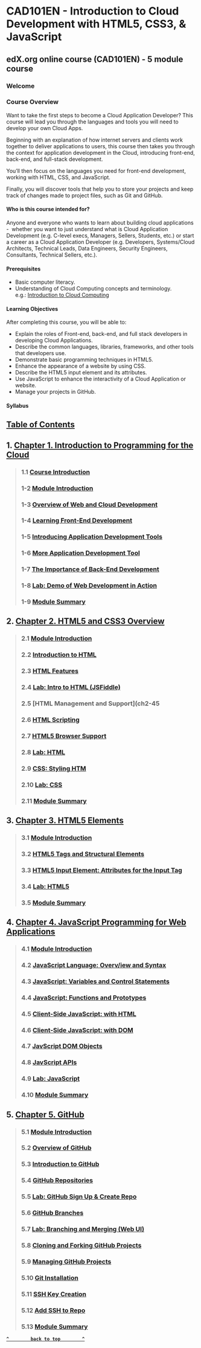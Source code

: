 # CAD101EN - Introduction to Cloud Development with HTML5, CSS3, & JavaScript

## edX.org online course (CAD101EN) - 5 module course

### Welcome

### Course Overview
<p>
Want to take the first steps to become a Cloud Application Developer? This course will lead you through the languages and tools you will need to develop your own Cloud Apps.
</p>
<p>
Beginning with an explanation of how internet servers and clients work together to deliver applications to users, this course then takes you through the context for application development in the Cloud, introducing front-end, back-end, and full-stack development.
</p>
You’ll then focus on the languages you need for front-end development, working with HTML, CSS, and JavaScript.

Finally, you will discover tools that help you to store your projects and keep track of changes made to project files, such as Git and GitHub.

#### **Who is this course intended for?**

Anyone and everyone who wants to learn about building cloud applications -  whether you want to just understand what is Cloud Application Development (e.g. C-level execs, Managers, Sellers, Students, etc.) or start a career as a Cloud Application Developer (e.g. Developers, Systems/Cloud Architects, Technical Leads, Data Engineers, Security Engineers, Consultants, Technical Sellers, etc.).

#### Prerequisites

*   Basic computer literacy.
*   Understanding of Cloud Computing concepts and terminology.  
    e.g.: [Introduction to Cloud Computing](https://www.edx.org/course/introduction-to-cloud-computing-6)

#### **Learning Objectives**

After completing this course, you will be able to:

*   Explain the roles of Front-end, back-end, and full stack developers in developing Cloud Applications.
*   Describe the common languages, libraries, frameworks, and other tools that developers use.
*   Demonstrate basic programming techniques in HTML5.
*   Enhance the appearance of a website by using CSS.
*   Describe the HTML5 input element and its attributes.
*   Use JavaScript to enhance the interactivity of a Cloud Application or website.
*   Manage your projects in GitHub.

#### Syllabus

## [Table of Contents](#table-of-contents)

## 1. [**Chapter 1. Introduction to Programming for the Cloud**](#ch1)
>### 1.1 [**Course Introduction**](#ch1-1)
>### 1-2 [**Module Introduction**](#ch1-2)
>### 1-3 [**Overview of Web and Cloud Development**](#ch1-3)
>### 1-4 [**Learning Front-End Development**](#ch1-4)
>### 1-5 [**Introducing Application Development Tools**](#ch1-5)
>### 1-6 [**More Application Development Tool**](#ch1-6)
>### 1-7 [**The Importance of Back-End Development**](#ch1-7)
>### 1-8 [**Lab: Demo of Web Development in Action**](#ch1-8)
>### 1-9 [**Module Summary**](#ch1-9)

## 2. [**Chapter 2. HTML5 and CSS3 Overview**](ch2)
>### 2.1 [**Module Introduction**](ch2-1)
>### 2.2 [**Introduction to HTML**](ch2-2)
>### 2.3 [**HTML Features**](ch2-3)
>### 2.4 [**Lab: Intro to HTML (JSFiddle)**](ch2-4)
>### 2.5 [**HTML Management and Support**](ch2-45
>### 2.6 [**HTML Scripting**](ch2-6)
>### 2.7 [**HTML5 Browser Support**](ch2-7)
>### 2.8 [**Lab: HTML**](ch2-8)
>### 2.9 [**CSS: Styling HTM**](ch2-9)
>### 2.10 [**Lab: CSS**](ch2-10)
>### 2.11 [**Module Summary**](ch2-11)

## 3. [**Chapter 3. HTML5 Elements**](ch3)
>### 3.1 [**Module Introduction**](ch3-1)
>### 3.2 [**HTML5 Tags and Structural Elements**](ch3-2)
>### 3.3 [**HTML5 Input Element: Attributes for the Input Tag**](ch3-3)
>### 3.4 [**Lab: HTML5**](ch3-4)
>### 3.5 [**Module Summary**](ch3-5)

## 4. [**Chapter 4. JavaScript Programming for Web Applications**](ch4)
>### 4.1 [**Module Introduction**](ch4-1)
>### 4.2 [**JavaScript Language: Overv/iew and Syntax**](ch4-2)
>### 4.3 [**JavaScript: Variables and Control Statements**](ch4-3)
>### 4.4 [**JavaScript: Functions and Prototypes**](ch4-4)
>### 4.5 [**Client-Side JavaScript: with HTML**](ch4-5)
>### 4.6 [**Client-Side JavaScript: with DOM**](ch4-6)
>### 4.7 [**JavScript DOM Objects**](ch4-7)
>### 4.8 [**JavScript APIs**](ch4-8)
>### 4.9 [**Lab: JavaScript**](ch4-9)
>### 4.10 [**Module Summary**](ch4-10)

## 5. [**Chapter 5. GitHub**](ch5)
>### 5.1 [**Module Introduction**](ch5-1)
>### 5.2 [**Overview of GitHub**](ch5-2)
>### 5.3 [**Introduction to GitHub**](ch5-3)
>### 5.4 [**GitHub Repositories**](ch5-4)
>### 5.5 [**Lab: GitHub Sign Up & Create Repo**](ch5-5)
>### 5.6 [**GitHub Branches**](ch5-6)
>### 5.7 [**Lab: Branching and Merging (Web UI)**](ch5-7)
>### 5.8 [**Cloning and Forking GitHub Projects**](ch5-8)
>### 5.9 [**Managing GitHub Projects**](ch5-9)
>### 5.10 [**Git Installation**](ch5-10)
>### 5.11 [**SSH Key Creation**](ch5-11)
>### 5.12 [**Add SSH to Repo**](ch5-12)
>### 5.13 [**Module Summary**](ch5-13)


**[`^        back to top        ^`](#table-of-contents)**

